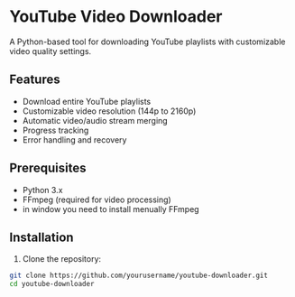 # YouTube Video Downloader

A Python-based tool for downloading YouTube playlists with customizable video quality settings.

## Features

- Download entire YouTube playlists
- Customizable video resolution (144p to 2160p)
- Automatic video/audio stream merging
- Progress tracking
- Error handling and recovery

## Prerequisites

- Python 3.x
- FFmpeg (required for video processing)
- in window you need to install menually FFmpeg

## Installation

1. Clone the repository:
```bash
git clone https://github.com/yourusername/youtube-downloader.git
cd youtube-downloader
